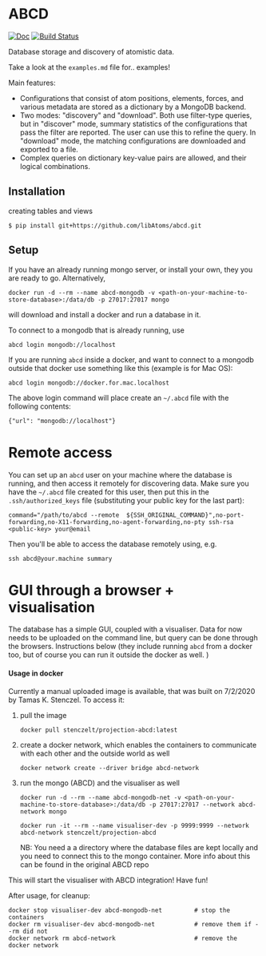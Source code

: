 # ABCD

[![Doc](https://img.shields.io/badge/docs-master-green.svg)](https://libatoms.github.io/abcd/)
[![Build Status](https://travis-ci.org/libAtoms/abcd.svg?branch=master)](https://travis-ci.org/libAtoms/abcd)

Database storage and discovery of atomistic data. 

Take a look at the `examples.md` file for.. examples!

Main features:

- Configurations that consist of atom positions, elements, forces, and various metadata are stored as a dictionary by a MongoDB backend. 
- Two modes: "discovery" and "download". Both use filter-type queries, but in "discover" mode, summary statistics of the configurations that pass the filter are reported. The user can use this to refine the query. In "download" mode, the matching configurations are downloaded and exported to a file. 
- Complex queries on dictionary key-value pairs are allowed, and their logical combinations. 

## Installation

creating tables and views
```
$ pip install git+https://github.com/libAtoms/abcd.git
```

## Setup

If you have an already running mongo server, or install your own, they you are ready to go. Alternatively, 

```
docker run -d --rm --name abcd-mongodb -v <path-on-your-machine-to-store-database>:/data/db -p 27017:27017 mongo
```

will download and install a docker and run a database in it. 

To connect to a mongodb that is already running, use
```
abcd login mongodb://localhost
```

If you are running `abcd` inside a docker, and want to connect to a mongodb outside that docker use something like this (example is for Mac OS):

```
abcd login mongodb://docker.for.mac.localhost
```

The above login command will place create an `~/.abcd` file with the following contents:

```
{"url": "mongodb://localhost"}
```

# Remote access

You can set up an `abcd` user on your machine where the database is running, and then access it remotely for discovering data. Make sure you have the `~/.abcd` file created for this user, then put this in the `.ssh/authorized_keys` file (substituting your public key for the last part):
```
command="/path/to/abcd --remote  ${SSH_ORIGINAL_COMMAND}",no-port-forwarding,no-X11-forwarding,no-agent-forwarding,no-pty ssh-rsa <public-key> your@email
```

Then you'll be able to access the database remotely using, e.g. 
```
ssh abcd@your.machine summary
```

# GUI through a browser + visualisation

The database has a simple GUI, coupled with a visualiser. Data for now needs to be uploaded on the command line, but query can be done through the browsers. Instructions below (they include running `abcd` from a docker too, but of course you can run it outside the docker as well. )


#### Usage in docker
Currently a manual uploaded image is available, that was built on 7/2/2020 by Tamas K. Stenczel.
To access it:
1. pull the image
    ```
    docker pull stenczelt/projection-abcd:latest
    ```

2. create a docker network, which enables the containers to communicate with each other and the outside world as well 
    ```
    docker network create --driver bridge abcd-network
    ```

3. run the mongo (ABCD) and the visualiser as well
    ```
    docker run -d --rm --name abcd-mongodb-net -v <path-on-your-machine-to-store-database>:/data/db -p 27017:27017 --network abcd-network mongo
    
    docker run -it --rm --name visualiser-dev -p 9999:9999 --network abcd-network stenczelt/projection-abcd
    ```
    NB: You need a a directory where the database files are kept locally and you need to connect this to the mongo 
    container. More info about this can be found in the original ABCD repo

This will start the visualiser with ABCD integration! Have fun!

After usage, for cleanup:
```
docker stop visualiser-dev abcd-mongodb-net         # stop the containers
docker rm visualiser-dev abcd-mongodb-net           # remove them if --rm did not
docker network rm abcd-network                      # remove the docker network
```
